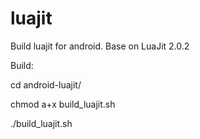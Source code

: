 luajit
==============

Build luajit for android. Base on LuaJit 2.0.2

Build:

cd android-luajit/

chmod a+x build_luajit.sh

./build_luajit.sh

